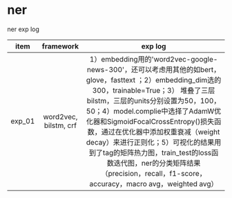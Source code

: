 # ner
ner exp log

| item | framework | exp log |
| :---: | :---: | :---: |
| exp_01 | word2vec, bilstm, crf | 1）embedding用的'word2vec-google-news-300'，还可以考虑用其他的如bert，glove，fasttext ；2）embedding_dim选的300，trainable=True；3） 堆叠了三层bilstm，三层的units分别设置为50，100，50；4）model.complie中选择了AdamW优化器和SigmoidFocalCrossEntropy()损失函数，通过在优化器中添加权重衰减（weight decay）来进行正则化；5）可视化的结果用到了tag的矩阵热力图，train_test的loss函数迭代图，ner的分类矩阵结果（precision，recall，f1-score，accuracy，macro avg，weighted avg） |

